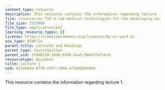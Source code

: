 ```yaml
---
content_type: resource
description: This resource contains the information regarding lecture 1.
file: /courses/ec-710-d-lab-medical-technologies-for-the-developing-world-spring-2010/621eb64a67784767c89daf1805b04dbd_MITEC_710S10_lecture1_OCW.pdf
file_size: 2537869
file_type: application/pdf
learning_resource_types: []
license: https://creativecommons.org/licenses/by-nc-sa/4.0/
ocw_type: OCWFile
parent_title: Lectures and Readings
parent_type: CourseSection
parent_uid: 37dd8120-10d8-6590-5aa5-9b6e57afc6cb
resourcetype: Document
title: Lecture 1
uid: 621eb64a-6778-4767-c89d-af1805b04dbd
---
```

This resource contains the information regarding lecture 1.